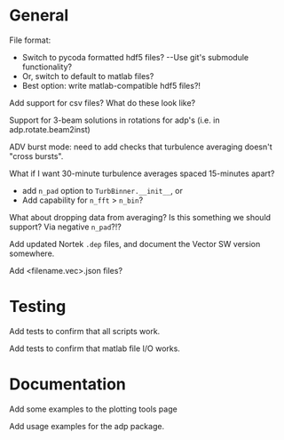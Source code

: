General
=======

File format:
- Switch to pycoda formatted hdf5 files? --Use git's submodule functionality?
- Or, switch to default to matlab files?
- Best option: write matlab-compatible hdf5 files?!

Add support for csv files? What do these look like?

Support for 3-beam solutions in rotations for adp's (i.e. in adp.rotate.beam2inst)

ADV burst mode: need to add checks that turbulence averaging doesn't "cross bursts".

What if I want 30-minute turbulence averages spaced 15-minutes apart?
  - add `n_pad` option to `TurbBinner.__init__`, or
  - Add capability for `n_fft` > `n_bin`?

What about dropping data from averaging? Is this something we should support? Via negative `n_pad`?!?

Add updated Nortek ``.dep`` files, and document the Vector SW version somewhere.

Add <filename.vec>.json files?

Testing
======

Add tests to confirm that all scripts work.

Add tests to confirm that matlab file I/O works.

Documentation
====

Add some examples to the plotting tools page

Add usage examples for the adp package.
